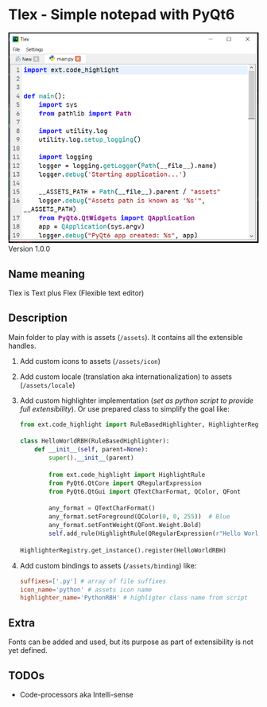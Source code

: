 # Tlex - Simple notepad with PyQt6
![image](github/preview.png)
Version 1.0.0

## Name meaning
Tlex is Text plus Flex (Flexible text editor)

## Description

Main folder to play with is assets (`/assets`). It contains all the extensible handles.

1. Add custom icons to assets (`/assets/icon`)

2. Add custom locale (translation aka internationalization) to assets (`/assets/locale`)

3. Add custom highlighter implementation (_set as python script to provide full extensibility_). Or use prepared class to simplify the goal like:
    ```python
    from ext.code_highlight import RuleBasedHighlighter, HighlighterRegistry
    
    class HelloWorldRBH(RuleBasedHighlighter):
        def __init__(self, parent=None):
            super().__init__(parent)
    
            from ext.code_highlight import HighlightRule
            from PyQt6.QtCore import QRegularExpression
            from PyQt6.QtGui import QTextCharFormat, QColor, QFont
    
            any_format = QTextCharFormat()
            any_format.setForeground(QColor(0, 0, 255))  # Blue
            any_format.setFontWeight(QFont.Weight.Bold)
            self.add_rule(HighlightRule(QRegularExpression(r"Hello World"), any_format))
    
    HighlighterRegistry.get_instance().register(HelloWorldRBH)
    ```

4. Add custom bindings to assets (`/assets/binding`) like:
    ```toml
    suffixes=['.py'] # array of file suffixes
    icon_name='python' # assets icon name
    highlighter_name='PythonRBH' # highligter class name from script
    ```

## Extra

Fonts can be added and used, but its purpose as part of extensibility is not yet defined.

## TODOs
- Code-processors aka Intelli-sense